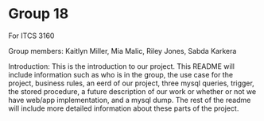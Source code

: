 # Group 18
For ITCS 3160


Group members:
Kaitlyn Miller,
Mia Malic,
Riley Jones, Sabda Karkera

Introduction:
This is the introduction to our project. This README will include information such as who is in the group, the use case for the project, business rules, an eerd of our project, three mysql queries, trigger, the stored procedure, a future description of our work or whether or not we have web/app implementation, and a mysql dump. The rest of the readme will include more detailed information about these parts of the project.




